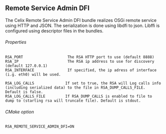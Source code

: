 <!--
Licensed to the Apache Software Foundation (ASF) under one or more
contributor license agreements.  See the NOTICE file distributed with
this work for additional information regarding copyright ownership.
The ASF licenses this file to You under the Apache License, Version 2.0
(the "License"); you may not use this file except in compliance with
the License.  You may obtain a copy of the License at
   
    http://www.apache.org/licenses/LICENSE-2.0

Unless required by applicable law or agreed to in writing, software
distributed under the License is distributed on an "AS IS" BASIS,
WITHOUT WARRANTIES OR CONDITIONS OF ANY KIND, either express or implied.
See the License for the specific language governing permissions and
limitations under the License.
-->

## Remote Service Admin DFI

The Celix Remote Service Admin DFI bundle realizes OSGi remote service using HTTP and JSON.
The serialization is done using libdfi to json. 
Libffi is configured using descriptor files in the bundles. 

###### Properties
    RSA_PORT                    The RSA HTTP port to use (default 8888)
    RSA_IP                      The RSA ip address to use for discovery (default 127.0.0.1)
    RSA_INTERFACE               If specified, the ip adress of interface (i.g. eth0) will be used.
    
    RSA_LOG_CALLS              If set to true, the RSA will Log calls info (including serialized data) to the file in RSA_DUMP_CALLS_FILE. Default is false.
    RSA_LOG_CALLS_FILE         If RSA_DUMP_CALLS is enabled to file to dump to (starting rsa will truncate file). Default is stdout.          

###### CMake option
    RSA_REMOTE_SERVICE_ADMIN_DFI=ON
